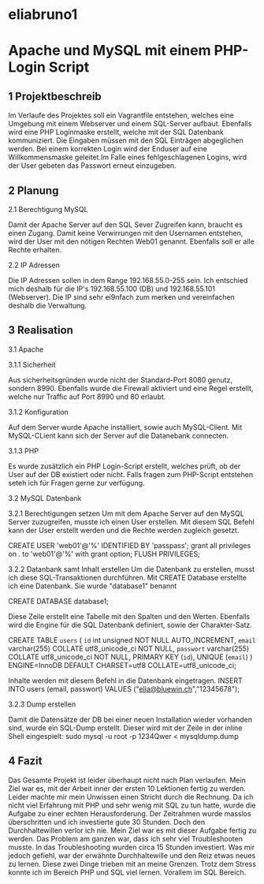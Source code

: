 # eliabruno1
<h1> Apache und MySQL mit einem PHP-Login Script</h1>

<h2>1 Projektbeschreib</h2>

Im Verlaufe des Projektes soll ein Vagrantfile entstehen, welches eine Umgebung mit einem Webserver und einem SQL-Server aufbaut. Ebenfalls wird eine PHP Loginmaske erstellt, welche mit der SQL Datenbank kommuniziert. Die Eingaben müssen mit den SQL Einträgen abgeglichen werden. Bei einem korrekten Login wird der Enduser auf eine Willkommensmaske geleitet.Im Falle eines fehlgeschlagenen Logins, wird der User gebeten das Passwort erneut einzugeben.

<h2>2 Planung</h2>

2.1 Berechtigung MySQL

Damit der Apache Server auf den SQL Sever Zugreifen kann, braucht es einen Zugang. Damit keine Verwirrungen mit den Usernamen entstehen, wird der User mit den nötigen Rechten Web01 genannt. Ebenfalls soll er alle Rechte erhalten.

2.2 IP Adressen

Die IP Adressen sollen in dem Range 192.168.55.0-255 sein. Ich entschied mich deshalb für die IP's 192.168.55.100 (DB) und 192.168.55.101 (Webserver). Die IP sind sehr ei9nfach zum merken und vereinfachen deshalb die Verwaltung.

<h2>3 Realisation</h2>

3.1 Apache

3.1.1 Sicherheit

Aus sicherheitsgründen wurde nicht der Standard-Port 8080 genutz, sondern 8990. Ebenfalls wurde die Firewall aktiviert und eine Regel erstellt, welche nur Traffic auf Port 8990 und 80 erlaubt.

3.1.2 Konfiguration

Auf dem Server wurde Apache installiert, sowie auch MySQL-Client. Mit MySQL-CLient kann sich der Server auf die Datanebank connecten.

3.1.3 PHP

Es wurde zusätzlich ein PHP Login-Script erstellt, welches prüft, ob der User auf der DB existiert oder nicht. Falls fragen zum PHP-Script entstehen seteh ich für Fragen gerne zur verfügung.


3.2 MySQL Datenbank

3.2.1 Berechtigungen setzen
Um mit dem Apache Server auf den MySQL Server zuzugreifen, musste ich einen User erstellen. Mit diesem SQL Befehl kann der User erstellt werden und die Rechte werden zugleich gesetzt.

CREATE USER 'web01'@'%' IDENTIFIED BY 'passpass';
grant all privileges on *.* to 'web01'@'%' with grant option;
FLUSH PRIVILEGES;

3.2.2 Datanbank samt Inhalt erstellen
Um die Datenbank zu erstellen, musst ich diese SQL-Transaktionen durchführen. 
Mit CREATE Database erstellte ich eine Datenbank. Sie wurde "database1" benannt

CREATE DATABASE database1;

Diese Zeile erstellt eine Tabelle mit den Spalten und den Werten. Ebenfalls wird die Engine für die SQL Datenbank definiert, sowie der Charakter-Satz.

CREATE TABLE `users` (
  `id` int unsigned NOT NULL AUTO_INCREMENT,
  `email` varchar(255) COLLATE utf8_unicode_ci NOT NULL,
  `passwort` varchar(255) COLLATE utf8_unicode_ci NOT NULL,
   PRIMARY KEY (`id`), UNIQUE (`email`)
) ENGINE=InnoDB DEFAULT CHARSET=utf8 COLLATE=utf8_unicode_ci;
 

Inhalte werden mit diesem Befehl in die Datenbank eingetragen.
INSERT INTO  users (email, passwort)  VALUES ("elia@bluewin.ch","12345678");

3.2.3 Dump erstellen

Damit die Datensätze der DB bei einer neuen Installation wieder vorhanden sind, wurde ein SQL-Dump erstellt. Dieser wird mit der Zeile in der inline Shell eingespielt:
sudo mysql -u root -p 1234Qwer < mysqldump.dump


<h2>4 Fazit</h2>

Das Gesamte Projekt ist leider überhaupt nicht nach Plan verlaufen. Mein Ziel war es, mit der Arbeit inner der ersten 10 Lektionen fertig zu werden. Leider machte mir mein Unwissen einen Stricht durch die Rechnung. Da ich nicht viel Erfahrung mit PHP  und sehr wenig mit SQL zu tun hatte, wurde die Aufgabe zu einer echten Herausforderung. Der Zeitrahmen wurde masslos überschritten und ich investierte gute 30 Stunden. Doch den Durchhaltewillen verlor ich nie. Mein Ziel war es mit dieser Aufgabe fertig zu werden. Das Problem am ganzen war, dass ich sehr viel Troubleshooten musste. In das Troubleshooting wurden circa 15 Stunden investiert. Was mir jedoch gefiehl, war der erwähnte Durchhaltewille und den Reiz etwas neues zu lernen. Diese zwei Dinge trieben mit an meine Grenzen. Trotz dem Stress konnte ich im Bereich PHP und SQL viel lernen. Vorallem im SQL Bereich.